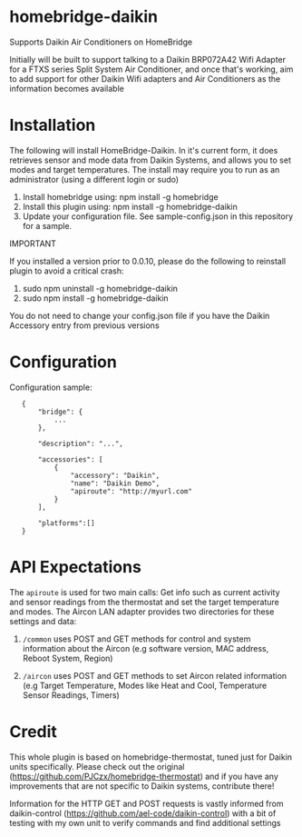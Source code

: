 # homebridge-daikin

Supports Daikin Air Conditioners on HomeBridge

Initially will be built to support talking to a Daikin BRP072A42 Wifi Adapter for a FTXS series Split System Air Conditioner, and once that's working, aim to add support for other Daikin Wifi adapters and Air Conditioners as the information becomes available

# Installation

The following will install HomeBridge-Daikin. In it's current form, it does retrieves sensor and mode data from Daikin Systems, and allows you to set modes and target temperatures. The install may require you to run as an administrator (using a different login or sudo)

1. Install homebridge using: npm install -g homebridge
2. Install this plugin using: npm install -g homebridge-daikin
3. Update your configuration file. See sample-config.json in this repository for a sample.

IMPORTANT

If you installed a version prior to 0.0.10, please do the following to reinstall plugin to avoid a critical crash:

1. sudo npm uninstall -g homebridge-daikin
2. sudo npm install -g homebridge-daikin

You do not need to change your config.json file if you have the Daikin Accessory entry from previous versions

# Configuration

Configuration sample:

 ```
    {
        "bridge": {
            ...
        },
        
        "description": "...",

        "accessories": [
            {
                "accessory": "Daikin",
                "name": "Daikin Demo",
                "apiroute": "http://myurl.com"
            }
        ],

        "platforms":[]
    }
```
# API Expectations

The `apiroute` is used for two main calls: Get info such as current activity and sensor readings from the thermostat and set the target temperature and modes. The Aircon LAN adapter provides two directories for these settings and data:

1. `/common` uses POST and GET methods for control and system information about the Aircon (e.g software version, MAC address, Reboot System, Region)

2. `/aircon` uses POST and GET methods to set Aircon related information (e.g Target Temperature, Modes like Heat and Cool, Temperature Sensor Readings, Timers)

# Credit

This whole plugin is based on homebridge-thermostat, tuned just for Daikin units specifically. Please check out the original (https://github.com/PJCzx/homebridge-thermostat) and if you have any improvements that are not specific to Daikin systems, contribute there!

Information for the HTTP GET and POST requests is vastly informed from daikin-control (https://github.com/ael-code/daikin-control) with a bit of testing with my own unit to verify commands and find additional settings